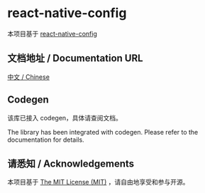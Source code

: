 # react-native-config

本项目基于 [react-native-config](https://github.com/lugg/react-native-config)

## 文档地址 / Documentation URL 

[中文 / Chinese](https://gitee.com/react-native-oh-library/usage-docs/blob/master/zh-cn/react-native-config.md)

## Codegen

该库已接入 codegen，具体请查阅文档。

The library has been integrated with codegen. Please refer to the documentation for details.

## 请悉知 / Acknowledgements

本项目基于 [The MIT License (MIT)](https://github.com/lugg/react-native-config/blob/master/LICENSE) ，请自由地享受和参与开源。